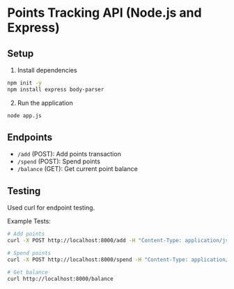 # Points Tracking API (Node.js and Express)

## Setup

1. Install dependencies
```bash
npm init -y
npm install express body-parser
```

2. Run the application
```bash
node app.js
```

## Endpoints
- `/add` (POST): Add points transaction
- `/spend` (POST): Spend points
- `/balance` (GET): Get current point balance

## Testing
Used curl for endpoint testing.

Example Tests:
```bash
# Add points
curl -X POST http://localhost:8000/add -H "Content-Type: application/json" -d '{"payer": "DANNON", "points": 300, "timestamp": "2022-10-31T10:00:00Z"}'

# Spend points
curl -X POST http://localhost:8000/spend -H "Content-Type: application/json" -d '{"points": 5000}'

# Get balance
curl http://localhost:8000/balance
```
